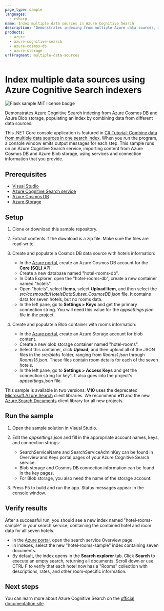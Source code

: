 ```yaml
---
page_type: sample
languages:
  - csharp
name: Index multiple data sources in Azure Cognitive Search
description: "Demonstrates indexing from multiple Azure data sources, including Cosmos DB and Blob storage. This example builds a C# console application using the Azure Cognitive Search .NET SDK."
products:
  - azure
  - azure-cognitive-search
  - azure-cosmos-db
  - azure-storage
urlFragment: multiple-data-sources
---
```


# Index multiple data sources using Azure Cognitive Search indexers

![Flask sample MIT license badge](https://img.shields.io/badge/license-MIT-green.svg)

Demonstrates Azure Cognitive Search indexing from Azure Cosmos DB and Azure Blob storage, populating an index by combining data from different data sources.

This .NET Core console application is featured in [C# Tutorial: Combine data from multiple data sources in one search index](https://docs.microsoft.com/azure/search/tutorial-multiple-data-sources). When you run the program, a console window emits output messages for each step. This sample runs on an Azure Cognitive Search service, importing content from Azure Cosmos DB and Azure Blob storage, using services and connection information that you provide.

## Prerequisites

- [Visual Studio](https://visualstudio.microsoft.com/downloads/)
- [Azure Cognitive Search service](https://docs.microsoft.com/azure/search/search-create-service-portal)
- [Azure Cosmos DB](https://docs.microsoft.com/azure/cosmos-db/create-cosmosdb-resources-portal)
- [Azure Storage](https://docs.microsoft.com/azure/storage/common/storage-quickstart-create-account)

## Setup

1. Clone or download this sample repository.

1. Extract contents if the download is a zip file. Make sure the files are read-write.

1. Create and populate a Cosmos DB data source with hotels information:

   + In the [Azure portal](https://portal.azure.com), create an Azure Cosmos DB account for the **Core (SQL)** API. 
   + Create a new database named "hotel-rooms-db".
   + In Data Explorer, open the "hotel-rooms-db", create a new container named "hotels".
   + Open "hotels", select **Items**, select **Upload Item**, and then select the *src/cosmosdb/HotelsDataSubset_CosmosDB.json* file. It contains data for seven hotels, but no rooms data.
   + In the left pane, go to **Settings > Keys** and get the primary connection string. You will need this value for the *appsettings.json* file in the project.

1. Create and populate a Blob container with rooms information:

   + In the [Azure portal](https://portal.azure.com), create an Azure Storage account for blob content. 
   + Create a new blob storage container named "hotel-rooms".
   + Select this container, click **Upload**, and then upload all of the JSON files in the *src/blobs* folder, ranging from *Rooms1.json* through *Rooms15.json*. These files contain room details for each of the seven hotels.
   + In the left pane, go to **Settings > Access Keys** and get the connection string for key1. It also goes into the project's *appsettings.json* file.

This sample is available in two versions. **V10** uses the deprecated [Microsoft.Azure.Search](https://learn.microsoft.com/en-us/dotnet/api/microsoft.azure.search) client libraries. We recommend **v11** and the new [Azure.Search.Documents](https://docs.microsoft.com/dotnet/api/overview/azure/search.documents-readme) client library for all new projects.

## Run the sample

1. Open the sample solution in Visual Studio.

1. Edit the  *appsettings.json* and fill in the appropriate account names, keys, and connection strings:

   + SearchServiceName and SearchServiceAdminKey can be found in Overview and Keys portal pages of your Azure Cognitive Search service.
   + Blob storage and Cosmos DB connection information can be found in the key pages.
   + For Blob storage, you also need the name of the storage account.

1. Press F5 to build and run the app. Status messages appear in the console window.

## Verify results

After a successful run, you should see a new index named "hotel-rooms-sample" in your search service, containing the combined hotel and room data for all seven hotels. 

   + In the [Azure portal](https://portal.azure.com), open the search service Overview page.
   + In Indexes, select the new "hotel-rooms-sample" index containing seven documents.
   + By default, the index opens in the **Search explorer** tab. Click **Search** to execute an empty search, returning all documents. Scroll down or use CTRL-F to verify that each hotel now has a "Rooms" collection with descriptions, rates, and other room-specific information.

## Next steps

You can learn more about Azure Cognitive Search on the [official documentation site](https://docs.microsoft.com/azure/search).
